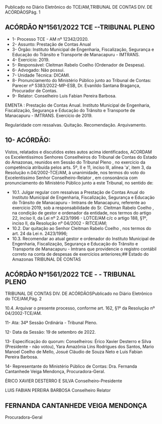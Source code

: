 Publicado  no  Diário  Eletrônico do TCE/AM,TRIBUNAL DE CONTAS DIV. DE ACÓRDÃOSPág. 1

## ACÓRDÃO Nº1561/2022  TCE --TRIBUNAL PLENO

- 1- Processo TCE - AM nº 12342/2020.
- 2- Assunto: Prestação de Contas Anual
- 3- Órgão: Instituto  Municipal  de  Engenharia,  Fiscalização,  Segurança  e  Educação  do Trânsito e Transporte de Manacapuru - IMTRANS.
- 4- Exercício: 2019.
- 5- Responsável: Cleitman Rabelo Coelho (Ordenador de Despesa).
- 6- Advogado: Não possui.
- 7- Unidade Técnica: DICAMI.
- 8- Pronunciamento  do  Ministério  Público  junto  ao  Tribunal  de  Contas: Parecer  nº 5383/2022-MP-ESB, Dr. Evanildo Santana Bragança, Procurador de Contas.
- 9- Relator: Conselheiro Luis Fabian Pereira Barbosa.

EMENTA : Prestação de Contas  Anual. Instituto Municipal de Engenharia, Fiscalização, Segurança e Educação do Trânsito e Transporte de Manacapuru - IMTRANS. Exercício de 2019.

Regularidade com ressalvas. Quitação. Recomendação. Arquivamento.

## 10-  ACÓRDÃO:

Vistos, relatados e discutidos estes autos acima identificados, ACORDAM os Excelentíssimos Senhores Conselheiros do Tribunal de Contas do Estado do Amazonas, reunidos em Sessão do Tribunal Pleno , no exercício da competência atribuída pelos arts. 5º, II e 11, inciso III, alínea 'a', item 3, da Resolução n.04/2002-TCE/AM, à unanimidade, nos termos do voto do Excelentíssimo Senhor Conselheiro-Relator , em consonância com pronunciamento do Ministério Público junto a este Tribunal, no sentido de:

- 10.1. Julgar  regular  com  ressalvas a  Prestação  de  Contas  Anual  do Instituto Municipal de Engenharia, Fiscalização, Segurança e Educação do  Trânsito  de  Manacapuru  -  Imtrans  de  Manacapuru,  referente  ao exercício  2019,  sob  a  responsabilidade  do Sr. Cleitman  Rabelo Coelho , na condição de gestor e ordenador da entidade, nos termos do artigo 22, inciso II, da Lei nº 2.423/1996 - LOTCE/AM c/c o artigo 188, §1º, inciso II, da Resolução nº 04/2002 - RITCE/AM;
- 10.2. Dar quitação ao Senhor Cleitman Rabelo Coelho , nos termos do art. 24 da Lei n. 2423/1996;
- 10.3. Recomendar ao  atual  gestor  e  ordenador  do  Instituto  Municipal  de Engenharia, Fiscalização, Segurança e Educação do Trânsito e Transporte de Manacapuru - Imtrans que providencie o registro contábil correto na conta de despesas de exercícios anteriores;## Estado do Amazonas TRIBUNAL DE CONTAS

## ACÓRDÃO Nº1561/2022  TCE - - TRIBUNAL PLENO

TRIBUNAL DE CONTAS DIV. DE ACÓRDÃOSPublicado  no  Diário  Eletrônico do TCE/AM,Pág. 2

10.4. Arquivar o presente processo, conforme art. 162, §1º da Resolução nº 04/2002-TCE/AM.

11-  Ata: 34ª Sessão Ordinária - Tribunal Pleno.

12-  Data da Sessão: 19 de setembro de 2022.

13-  Especificação do quorum: Conselheiros: Érico Xavier Desterro e Silva (Presidente - não votou), Yara Amazônia Lins Rodrigues dos Santos, Mario Manoel Coelho de Mello, Josué Cláudio de Souza Neto e Luis Fabian Pereira Barbosa.

14-  Representante do Ministério Público de Contas: Dra. Fernanda Cantanhede Veiga Mendonça, Procuradora-Geral.

ÉRICO XAVIER DESTERRO E SILVA Conselheiro-Presidente

LUIS FABIAN PEREIRA BARBOSA Conselheiro Relator

## FERNANDA CANTANHEDE VEIGA MENDONÇA

Procuradora-Geral